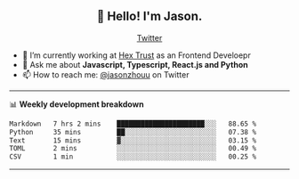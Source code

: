 <h2 align="center">👋 Hello! I'm Jason.</h2>
<p align="center">
  <a href="https://twitter.com/jasonzhouu">Twitter</a>
</p>


- 🔭 I’m currently working at [Hex Trust](https://hextrust.com/) as an Frontend Develoepr
- 💬 Ask me about **Javascript, Typescript, React.js and Python**
- 📫 How to reach me: [@jasonzhouu](https://twitter.com/jasonzhouu) on Twitter

-------

📊 **Weekly development breakdown**
<!--START_SECTION:waka-->

```txt
Markdown   7 hrs 2 mins    ██████████████████████░░░   88.65 %
Python     35 mins         ██░░░░░░░░░░░░░░░░░░░░░░░   07.38 %
Text       15 mins         ▓░░░░░░░░░░░░░░░░░░░░░░░░   03.15 %
TOML       2 mins          ░░░░░░░░░░░░░░░░░░░░░░░░░   00.49 %
CSV        1 min           ░░░░░░░░░░░░░░░░░░░░░░░░░   00.25 %
```

<!--END_SECTION:waka-->

-------
